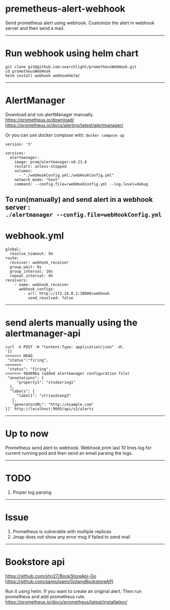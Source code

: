 # premetheus-alert-webhook
Send prometheus alert using webhook. Customize the alert in webhook server and then send a mail.

-----------------------------
# Run webhook using helm chart
`git clone git@github.com:searchlight/prometheusWebHook.git` <br>
`cd prometheusWebHook` <br>
`helm install webhook webhookHelm/`

------------------------------
# AlertManager
Download and run alertManager manually. <br>
https://prometheus.io/download/ <br>
https://prometheus.io/docs/alerting/latest/alertmanager/

Or you can use <i> docker compose </i> with:
``
docker compose up
``

```
version: '3'

services:
  alertmanager:
    image: prom/alertmanager:v0.23.0
    restart: unless-stopped
    volumes:
      - "./webHookConfig.yml:/webHookConfig.yml"
    network_mode: "host"
    command: --config.file=/webHookConfig.yml --log.level=debug
```

To run(manually) and send alert in a webhook server : <br>
`./alertmanager --config.file=webHookConfig.yml`
------------------------------
# webhook.yml
````
global:
  resolve_timeout: 5m
route:
  receiver: webhook_receiver
  group_wait: 0s
  group_interval: 10s
  repeat_interval: 4h
receivers:
    - name: webhook_receiver
      webhook_configs:
        - url: http://172.24.0.2:30000/webhook
          send_resolved: false
````

---------------------------------

# send alerts manually using the alertmanager-api
````
curl -X POST -H "Content-Type: application/json" -d\
'[{
<<<<<<< HEAD
 "status":"firing",
=======
 "status": "firing",
>>>>>>> 98409ba (added alertmanager configuration file)
 "annotations": {
     "property1": "stsdasring1"
  },
  "labels": {
     "label1": "striasdsang3"
   },
   "generatorURL": "http://example.com"
}]' http://localhost:9093/api/v2/alerts
````

-------------------- 

# Up to now
Prometheus send alert to webhook. Webhook print last 10 lines log for current running pod and then send an email 
parsing the logs.


--------------------

# TODO
 1. Proper log parsing

----------------------
# Issue
  1. Prometheus is vulnerable with multiple replicas
  2. Jmap does not show any error msg if failed to send mail 
----------------------

# Bookstore api
https://github.com/shn27/BookStoreApi-Go <br>
https://github.com/samiulsami/GolangBookstoreAPI

Run it using helm. If you want to create an original alert. Then run prometheus and add prometheus rule.
https://prometheus.io/docs/prometheus/latest/installation/